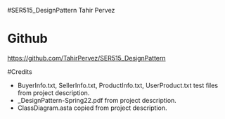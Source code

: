  #SER515_DesignPattern
 Tahir Pervez
 # Github
 https://github.com/TahirPervez/SER515_DesignPattern
 
 
 #Credits
  - BuyerInfo.txt, SellerInfo.txt, ProductInfo.txt, UserProduct.txt test files from project description.
  - _DesignPattern-Spring22.pdf from project description.
  - ClassDiagram.asta copied from project description.
  